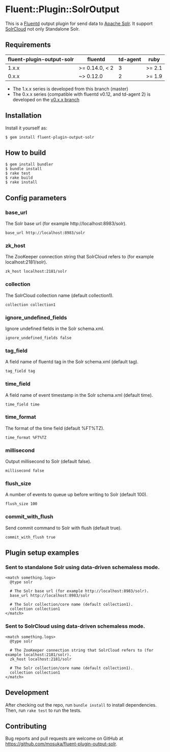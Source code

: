 # Fluent::Plugin::SolrOutput

This is a [Fluentd](http://fluentd.org/) output plugin for send data to [Apache Solr](http://lucene.apache.org/solr/). It support [SolrCloud](https://cwiki.apache.org/confluence/display/solr/SolrCloud) not only Standalone Solr.

## Requirements

| fluent-plugin-output-solr | fluentd         | td-agent | ruby   |
| ------------------------- | --------------- | -------- | ------ |
| 1.x.x                     | >= 0.14.0, < 2  | 3        | >= 2.1 |
| 0.x.x                     | ~> 0.12.0       | 2        | >= 1.9 |

* The 1.x.x series is developed from this branch (master)
* The 0.x.x series (compatible with fluentd v0.12, and td-agent 2) is developed on the [v0.x.x branch](https://github.com/mosuka/fluent-plugin-output-solr/tree/v0.x.x)

## Installation

Install it yourself as:

```
$ gem install fluent-plugin-output-solr
```

## How to build

```
$ gem install bundler
$ bundle install
$ rake test
$ rake build
$ rake install
```

## Config parameters

### base_url

The Solr base url (for example http://localhost:8983/solr).

```
base_url http://localhost:8983/solr
```

### zk_host

The ZooKeeper connection string that SolrCloud refers to (for example localhost:2181/solr).

```
zk_host localhost:2181/solr
```

### collection

The SolrCloud collection name (default collection1).

```
collection collection1
```

### ignore_undefined_fields

Ignore undefined fields in the Solr schema.xml.

```
ignore_undefined_fields false
```

### tag_field

A field name of fluentd tag in the Solr schema.xml (default tag).

```
tag_field tag
```

### time_field

A field name of event timestamp in the Solr schema.xml (default time).

```
time_field time
```

### time_format

The format of the time field (default %FT%TZ).

```
time_format %FT%TZ
```

### millisecond

Output millisecond to Solr (default false).

```
millisecond false
```

### flush_size

A number of events to queue up before writing to Solr (default 100).

```
flush_size 100
```

### commit_with_flush

Send commit command to Solr with flush (default true).

```
commit_with_flush true
```

## Plugin setup examples

### Sent to standalone Solr using data-driven schemaless mode.
```
<match something.logs>
  @type solr

  # The Solr base url (for example http://localhost:8983/solr).
  base_url http://localhost:8983/solr

  # The Solr collection/core name (default collection1).
  collection collection1
</match>
```

### Sent to SolrCloud using data-driven schemaless mode.
```
<match something.logs>
  @type solr

  # The ZooKeeper connection string that SolrCloud refers to (for example localhost:2181/solr).
  zk_host localhost:2181/solr

  # The Solr collection/core name (default collection1).
  collection collection1
</match>
```

## Development

After checking out the repo, run `bundle install` to install dependencies. Then, run `rake test` to run the tests.

## Contributing

Bug reports and pull requests are welcome on GitHub at https://github.com/mosuka/fluent-plugin-output-solr.
